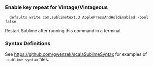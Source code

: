 ### Enable key repeat for Vintage/Vintageous

      defaults write com.sublimetext.3 ApplePressAndHoldEnabled -bool false

Restart Sublime after running this command in a terminal.

### Syntax Definitions

See <https://github.com/gwenzek/scalaSublimeSyntax> for examples of `.sublime-syntax` files.
